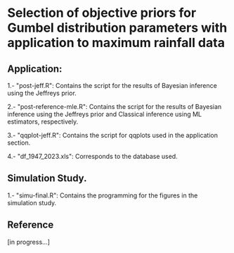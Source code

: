 # Selection of objective priors for Gumbel distribution parameters with application to maximum rainfall data

## Application:
1.- "post-jeff.R": Contains the script for the results of Bayesian inference using the Jeffreys prior.

2.- "post-reference-mle.R": Contains the script for the results of Bayesian inference using the Jeffreys prior and Classical inference using ML estimators, respectively.

3.- "qqplot-jeff.R": Contains the script for qqplots used in the application section.

4.- "df_1947_2023.xls": Corresponds to the database used.

## Simulation Study.
1.- "simu-final.R": Contains the programming for the figures in the simulation study.

## Reference
[in progress...]
